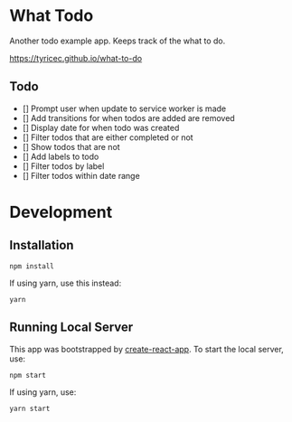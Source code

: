 # What Todo

Another todo example app. Keeps track of the what to do.

https://tyricec.github.io/what-to-do

## Todo

- [] Prompt user when update to service worker is made
- [] Add transitions for when todos are added are removed
- [] Display date for when todo was created
- [] Filter todos that are either completed or not
- [] Show todos that are not
- [] Add labels to todo
- [] Filter todos by label
- [] Filter todos within date range

# Development

## Installation

```
npm install
```

If using yarn, use this instead:

```
yarn
```

## Running Local Server

This app was bootstrapped by [create-react-app](https://github.com/facebookincubator/create-react-app). To start the local server, use:

```
npm start
```

If using yarn, use:

```
yarn start
```
